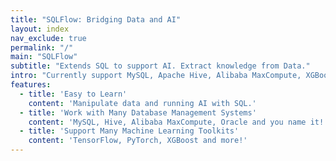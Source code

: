```yaml
---
title: "SQLFlow: Bridging Data and AI"
layout: index
nav_exclude: true
permalink: "/"
main: "SQLFlow"
subtitle: "Extends SQL to support AI. Extract knowledge from Data."
intro: "Currently support MySQL, Apache Hive, Alibaba MaxCompute, XGBoost and TensorFlow."
features: 
  - title: 'Easy to Learn'
    content: 'Manipulate data and running AI with SQL.'
  - title: 'Work with Many Database Management Systems'
    content: 'MySQL, Hive, Alibaba MaxCompute, Oracle and you name it!'
  - title: 'Support Many Machine Learning Toolkits'
    content: 'TensorFlow, PyTorch, XGBoost and more!'
---
```

